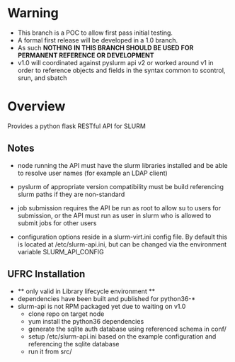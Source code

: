 # Warning
* This branch is a POC to allow first pass initial testing. 
* A formal first release will be developed in a 1.0 branch.
* As such **NOTHING IN THIS BRANCH SHOULD BE USED FOR PERMANENT REFERENCE OR DEVELOPMENT**
* v1.0 will coordinated against pyslurm api v2 or worked around v1 in order to reference objects and fields in the syntax common to scontrol, srun, and sbatch

# Overview
Provides a python flask RESTful API for SLURM

## Notes

* node running the API must have the slurm libraries installed and be able to resolve user names (for example an LDAP client)

* pyslurm of appropriate version compatibility must be build referencing slurm paths if they are non-standard

* job submission requires the API be run as root to allow su to users for submission, or the API must run as user in slurm who is allowed to submit jobs for other users

* configuration options reside in a slurm-virt.ini config file. By default this is located at /etc/slurm-api.ini, but can be changed via the environment variable SLURM_API_CONFIG


## UFRC Installation 
* ** only valid in Library lifecycle environment **
* dependencies have been built and published for python36-* 
* slurm-api is not RPM packaged yet due to waiting on v1.0
  - clone repo on target node
  - yum install the python36 dependencies
  - generate the sqlite auth database using referenced schema in conf/
  - setup /etc/slurm-api.ini based on the example configuration and referencing the sqlite database
  - run it from src/

